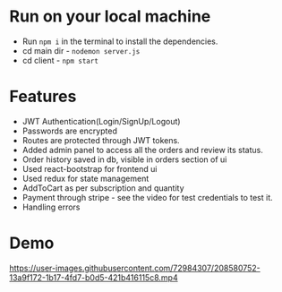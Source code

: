# Run on your local machine

- Run `npm i` in the terminal to install the dependencies.
- cd main dir - `nodemon server.js`
- cd client - `npm start`

# Features

- JWT Authentication(Login/SignUp/Logout)
- Passwords are encrypted
- Routes are protected through JWT tokens.
- Added admin panel to access all the orders and review its status.
- Order history saved in db, visible in orders section of ui
- Used react-bootstrap for frontend ui
- Used redux for state management
- AddToCart as per subscription and quantity
- Payment through stripe - see the video for test credentials to test it.
- Handling errors

# Demo
https://user-images.githubusercontent.com/72984307/208580752-13a9f172-1b17-4fd7-b0d5-421b416115c8.mp4


